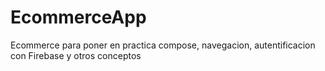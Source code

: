 # EcommerceApp
Ecommerce para poner en practica compose, navegacion, autentificacion con Firebase y otros conceptos
